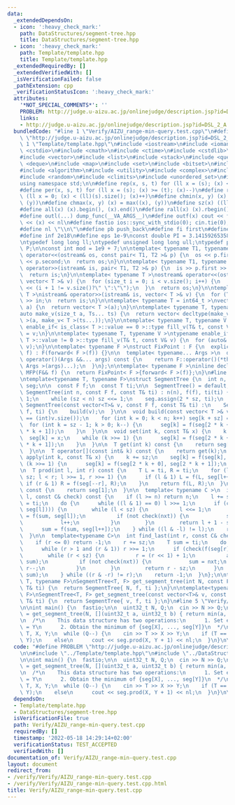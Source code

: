 ```yaml
---
data:
  _extendedDependsOn:
  - icon: ':heavy_check_mark:'
    path: DataStructures/segment-tree.hpp
    title: DataStructures/segment-tree.hpp
  - icon: ':heavy_check_mark:'
    path: Template/template.hpp
    title: Template/template.hpp
  _extendedRequiredBy: []
  _extendedVerifiedWith: []
  _isVerificationFailed: false
  _pathExtension: cpp
  _verificationStatusIcon: ':heavy_check_mark:'
  attributes:
    '*NOT_SPECIAL_COMMENTS*': ''
    PROBLEM: http://judge.u-aizu.ac.jp/onlinejudge/description.jsp?id=DSL_2_A
    links:
    - http://judge.u-aizu.ac.jp/onlinejudge/description.jsp?id=DSL_2_A
  bundledCode: "#line 1 \"Verify/AIZU_range-min-query.test.cpp\"\n#define PROBLEM\
    \ \"http://judge.u-aizu.ac.jp/onlinejudge/description.jsp?id=DSL_2_A\"\n\n#line\
    \ 1 \"Template/template.hpp\"\n#include <iostream>\n#include <iomanip>\n#include\
    \ <cstdio>\n#include <cmath>\n#include <ctime>\n#include <cstdlib>\n#include <cassert>\n\
    #include <vector>\n#include <list>\n#include <stack>\n#include <queue>\n#include\
    \ <deque>\n#include <map>\n#include <set>\n#include <bitset>\n#include <string>\n\
    #include <algorithm>\n#include <utility>\n#include <complex>\n#include <array>\n\
    #include <random>\n#include <climits>\n#include <unordered_set>\n#include <unordered_map>\n\
    using namespace std;\n\n#define rep(x, s, t) for (ll x = (s); (x) <= (t); (x)++)\n\
    #define per(x, s, t) for (ll x = (s); (x) >= (t); (x)--)\n#define reps(x, s) for\
    \ (ll x = 0; (x) < (ll)(s).size(); (x)++)\n#define chmin(x, y) (x) = min((x),\
    \ (y))\n#define chmax(x, y) (x) = max((x), (y))\n#define sz(x) ((ll)(x).size())\n\
    #define all(x) (x).begin(), (x).end()\n#define rall(x) (x).rbegin(), (x).rend()\n\
    #define outl(...) dump_func(__VA_ARGS__)\n#define outf(x) cout << fixed << setprecision(16)\
    \ << (x) << nl\n#define fastio ios::sync_with_stdio(0); cin.tie(0); cout.tie(0)\n\
    #define nl \"\\n\"\n#define pb push_back\n#define fi first\n#define se second\n\
    #define inf 2e18\n#define eps 1e-9\nconst double PI = 3.1415926535897932384626433;\n\
    \ntypedef long long ll;\ntypedef unsigned long long ull;\ntypedef pair<ll, ll>\
    \ P;\n\nconst int mod = 1e9 + 7;\n\ntemplate< typename T1, typename T2 >\nostream&\
    \ operator<<(ostream& os, const pair< T1, T2 >& p) {\n  os << p.first << \" \"\
    \ << p.second;\n  return os;\n}\n\ntemplate< typename T1, typename T2 >\nistream&\
    \ operator>>(istream& is, pair< T1, T2 >& p) {\n  is >> p.first >> p.second;\n\
    \  return is;\n}\n\ntemplate< typename T >\nostream& operator<<(ostream& os, const\
    \ vector< T >& v) {\n  for (size_t i = 0; i < v.size(); i++) {\n    os << v[i]\
    \ << (i + 1 != v.size()?\" \":\"\");\n  }\n  return os;\n}\n\ntemplate< typename\
    \ T >\nistream& operator>>(istream& is, vector< T >& v) {\n  for (T& in : v) is\
    \ >> in;\n  return is;\n}\n\ntemplate< typename T = int64_t >\nvector< T > make_v(size_t\
    \ a) {\n  return vector< T >(a);\n}\n\ntemplate< typename T, typename... Ts >\n\
    auto make_v(size_t a, Ts... ts) {\n  return vector< decltype(make_v< T >(ts...))\
    \ >(a, make_v< T >(ts...));\n}\n\ntemplate< typename T, typename V >\ntypename\
    \ enable_if< is_class< T >::value == 0 >::type fill_v(T& t, const V& v) {\n  t\
    \ = v;\n}\n\ntemplate< typename T, typename V >\ntypename enable_if< is_class<\
    \ T >::value != 0 >::type fill_v(T& t, const V& v) {\n  for (auto& e : t) fill_v(e,\
    \ v);\n}\n\ntemplate< typename F >\nstruct FixPoint : F {\n  explicit FixPoint(F&&\
    \ f) : F(forward< F >(f)) {}\n\n  template< typename... Args >\n  decltype(auto)\
    \ operator()(Args &&... args) const {\n    return F::operator()(*this, forward<\
    \ Args >(args)...);\n  }\n};\n\ntemplate< typename F >\ninline decltype(auto)\
    \ MFP(F&& f) {\n  return FixPoint< F >{forward< F >(f)};\n}\n#line 1 \"DataStructures/segment-tree.hpp\"\
    \ntemplate<typename T, typename F>\nstruct SegmentTree {\n  int n, sz;\n  vector<T>\
    \ seg;\n\n  const F f;\n  const T ti;\n\n  SegmentTree() = default;\n\n  explicit\
    \ SegmentTree(int n, const F f, const T& ti) : n(n), f(f), ti(ti) {\n    sz =\
    \ 1;\n    while (sz < n) sz <<= 1;\n    seg.assign(2 * sz, ti);\n  }\n\n  explicit\
    \ SegmentTree(const vector<T>& v, const F f, const T& ti) :\n    SegmentTree((int)v.size(),\
    \ f, ti) {\n    build(v);\n  }\n\n  void build(const vector< T >& v) {\n    assert(n\
    \ == (int)v.size());\n    for (int k = 0; k < n; k++) seg[k + sz] = v[k];\n  \
    \  for (int k = sz - 1; k > 0; k--) {\n      seg[k] = f(seg[2 * k + 0], seg[2\
    \ * k + 1]);\n    }\n  }\n\n  void set(int k, const T& x) {\n    k += sz;\n  \
    \  seg[k] = x;\n    while (k >>= 1) {\n      seg[k] = f(seg[2 * k + 0], seg[2\
    \ * k + 1]);\n    }\n  }\n\n  T get(int k) const {\n    return seg[k + sz];\n\
    \  }\n\n  T operator[](const int& k) const {\n    return get(k);\n  }\n\n  void\
    \ apply(int k, const T& x) {\n    k += sz;\n    seg[k] = f(seg[k], x);\n    while\
    \ (k >>= 1) {\n      seg[k] = f(seg[2 * k + 0], seg[2 * k + 1]);\n    }\n  }\n\
    \n  T prod(int l, int r) const {\n    T L = ti, R = ti;\n    for (l += sz, r +=\
    \ sz; l < r; l >>= 1, r >>= 1) {\n      if (l & 1) L = f(L, seg[l++]);\n     \
    \ if (r & 1) R = f(seg[--r], R);\n    }\n    return f(L, R);\n  }\n\n  T all_prod()\
    \ const {\n    return seg[1];\n  }\n\n  template< typename C >\n  int find_first(int\
    \ l, const C& check) const {\n    if (l >= n) return n;\n    l += sz;\n    T sum\
    \ = ti;\n    do {\n      while ((l & 1) == 0) l >>= 1;\n      if (check(f(sum,\
    \ seg[l]))) {\n        while (l < sz) {\n          l <<= 1;\n          auto nxt\
    \ = f(sum, seg[l]);\n          if (not check(nxt)) {\n            sum = nxt;\n\
    \            l++;\n          }\n        }\n        return l + 1 - sz;\n      }\n\
    \      sum = f(sum, seg[l++]);\n    } while ((l & -l) != l);\n    return n;\n\
    \  }\n\n  template<typename C>\n  int find_last(int r, const C& check) const {\n\
    \    if (r <= 0) return -1;\n    r += sz;\n    T sum = ti;\n    do {\n      r--;\n\
    \      while (r > 1 and (r & 1)) r >>= 1;\n      if (check(f(seg[r], sum))) {\n\
    \        while (r < sz) {\n          r = (r << 1) + 1;\n          auto nxt = f(seg[r],\
    \ sum);\n          if (not check(nxt)) {\n            sum = nxt;\n           \
    \ r--;\n          }\n        }\n        return r - sz;\n      }\n      sum = f(seg[r],\
    \ sum);\n    } while ((r & -r) != r);\n    return -1;\n  }\n};\n\ntemplate<typename\
    \ T, typename F>\nSegmentTree<T, F> get_segment_tree(int N, const F& f, const\
    \ T& ti) {\n  return SegmentTree{ N, f, ti };\n}\n\ntemplate<typename T, typename\
    \ F>\nSegmentTree<T, F> get_segment_tree(const vector<T>& v, const F& f, const\
    \ T& ti) {\n  return SegmentTree{ v, f, ti };\n}\n#line 5 \"Verify/AIZU_range-min-query.test.cpp\"\
    \n\nint main() {\n  fastio;\n\n  uint32_t N, Q;\n  cin >> N >> Q;\n\n  auto seg\
    \ = get_segment_tree(N, [](uint32_t a, uint32_t b) { return min(a, b); }, INT_MAX);\n\
    \n  /*\n    This data structure has two operations:\n      1. Set element seg[X]\
    \ = Y\n      2. Obtain the minimum of {seg[X], ..., seg[Y]}\n  */\n\n  uint32_t\
    \ T, X, Y;\n  while (Q--) {\n    cin >> T >> X >> Y;\n    if (T == 0)\n      seg.set(X,\
    \ Y);\n    else\n      cout << seg.prod(X, Y + 1) << nl;\n  }\n}\n\n"
  code: "#define PROBLEM \"http://judge.u-aizu.ac.jp/onlinejudge/description.jsp?id=DSL_2_A\"\
    \n\n#include \"../Template/template.hpp\"\n#include \"../DataStructures/segment-tree.hpp\"\
    \n\nint main() {\n  fastio;\n\n  uint32_t N, Q;\n  cin >> N >> Q;\n\n  auto seg\
    \ = get_segment_tree(N, [](uint32_t a, uint32_t b) { return min(a, b); }, INT_MAX);\n\
    \n  /*\n    This data structure has two operations:\n      1. Set element seg[X]\
    \ = Y\n      2. Obtain the minimum of {seg[X], ..., seg[Y]}\n  */\n\n  uint32_t\
    \ T, X, Y;\n  while (Q--) {\n    cin >> T >> X >> Y;\n    if (T == 0)\n      seg.set(X,\
    \ Y);\n    else\n      cout << seg.prod(X, Y + 1) << nl;\n  }\n}\n\n"
  dependsOn:
  - Template/template.hpp
  - DataStructures/segment-tree.hpp
  isVerificationFile: true
  path: Verify/AIZU_range-min-query.test.cpp
  requiredBy: []
  timestamp: '2022-05-18 14:29:14+02:00'
  verificationStatus: TEST_ACCEPTED
  verifiedWith: []
documentation_of: Verify/AIZU_range-min-query.test.cpp
layout: document
redirect_from:
- /verify/Verify/AIZU_range-min-query.test.cpp
- /verify/Verify/AIZU_range-min-query.test.cpp.html
title: Verify/AIZU_range-min-query.test.cpp
---
```

